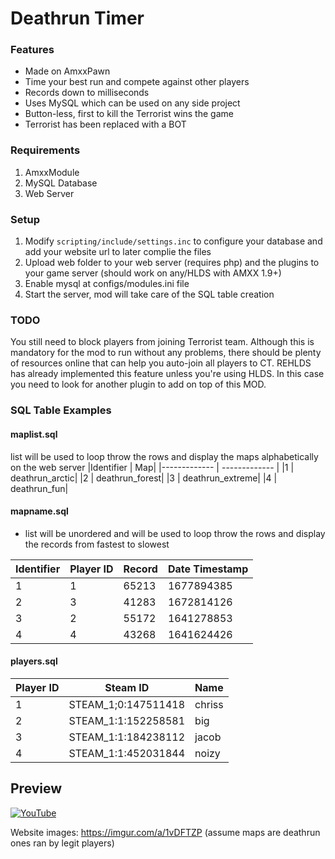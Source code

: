 # Deathrun Timer
### Features

- Made on AmxxPawn
- Time your best run and compete against other players
- Records down to milliseconds
- Uses MySQL which can be used on any side project
- Button-less, first to kill the Terrorist wins the game
- Terrorist has been replaced with a BOT

### Requirements
1. AmxxModule
2. MySQL Database
3. Web Server

### Setup
1. Modify `scripting/include/settings.inc` to configure your database and add your website url to later complie the files
2. Upload web folder to your web server (requires php) and the plugins to your game server (should work on any/HLDS with AMXX 1.9+)
3. Enable mysql at configs/modules.ini file
4. Start the server, mod will take care of the SQL table creation

### TODO
You still need to block players from joining Terrorist team. Although this is mandatory for the mod to run without any problems, there should be plenty of resources online that can help you auto-join all players to CT. REHLDS has already implemented this feature unless you're using HLDS. In this case you need to look for another plugin to add on top of this MOD.

### SQL Table Examples

#### maplist.sql
list will be used to loop throw the rows and display the maps alphabetically on the web server
|Identifier  | Map|
|------------- | ------------- |
|1  | deathrun_arctic|
|2  | deathrun_forest|
|3  | deathrun_extreme|
|4  | deathrun_fun|

#### mapname.sql
- list will be unordered and will be used to loop throw the rows and display the records from fastest to slowest

|Identifier  | Player ID | Record | Date Timestamp|
|------------- | -------------|-------------|-------------|
|1  | 1 | 65213 | 1677894385|
|2  | 3 | 41283 | 1672814126|
|3  | 2 | 55172 | 1641278853|
|4  | 4 | 43268 | 1641624426|

#### players.sql
|Player ID  | Steam ID | Name|
|------------- | -------------|-------------|
|1  | STEAM_1;0:147511418 | chriss|
|2  | STEAM_1:1:152258581 | big|
|3  | STEAM_1:1:184238112 | jacob|
|4  | STEAM_1:1:452031844 | noizy|
## Preview

[![YouTube](http://img.youtube.com/vi/duUQtwEVd0s/0.jpg)](http://www.youtube.com/watch?v=duUQtwEVd0s&list=PLuVPUqdG6VjIMcQs8Y3eVFpVRBvDWhtZ4 "aLbaneso.neT Deathrun")

Website images: https://imgur.com/a/1vDFTZP (assume maps are deathrun ones ran by legit players)
